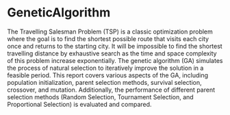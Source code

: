 # GeneticAlgorithm
The Travelling Salesman Problem (TSP) is a classic optimization problem where the goal is to find the shortest possible route that visits each city once and returns to the starting city. It will be impossible to find the shortest travelling distance by exhaustive search as the time and space complexity of this problem increase exponentially. The genetic algorithm (GA) simulates the process of natural selection to iteratively improve the solution in a feasible period. This report covers various aspects of the GA, including population initialization, parent selection methods, survival selection, crossover, and mutation. Additionally, the performance of different parent selection methods (Random Selection, Tournament Selection, and Proportional Selection) is evaluated and compared.
